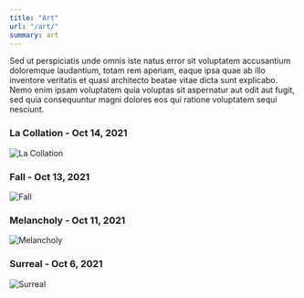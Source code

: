 ```yaml
---
title: "Art"
url: "/art/"
summary: art
---
```


Sed ut perspiciatis unde omnis iste natus error sit voluptatem accusantium doloremque laudantium, totam rem aperiam, eaque ipsa quae ab illo inventore veritatis et quasi architecto beatae vitae dicta sunt explicabo. Nemo enim ipsam voluptatem quia voluptas sit aspernatur aut odit aut fugit, sed quia consequuntur magni dolores eos qui ratione voluptatem sequi nesciunt. 

### La Collation - Oct 14, 2021
![La Collation](https://lh3.googleusercontent.com/pw/AM-JKLX1OI8bkT_6uOBylOdN5ahyoteohdBOaaFSPOJosCsRHWbcm_U5xTdfYJeDqpNzxl4YvnQM5dvyFG8NByWqDbwNUN6r4VvPaAVruZwIk01zDnmWMFsvGoV0dD8GRnt2hW6A-hpgml3DUdEdFzaxnhp9=w1266-h1149-no?authuser=0)

### Fall - Oct 13, 2021
![Fall](https://lh3.googleusercontent.com/pw/AM-JKLVrVD_sGpraRWFOCKGQpllfNARlPejijzDOcSHt5ggN_jeFao5UFG4RprjyHgOj9zbXftniNo04cX0w3vrEOfzD-xRnPjiRZiIKc3Im_cE645_7PIcEIm3Ev5rY9EyB3UDcTqC7iuJny29HLCazTM32=w1163-h1548-no?authuser=0)

### Melancholy - Oct 11, 2021
![Melancholy](https://lh3.googleusercontent.com/pw/AM-JKLVdw_jprrq64_hqrl7cbqBZTK4RRX2Fg5-XLzFXhUB9JSoAB9DTZ-hJUMUBjeME1j2tPZ0OVPnBKycvxqMLXs99rJUanAZjAB-9WRTS0QYzdG7-M_M2vSikIz8CETD6AYWYHSAkwPB4xrwq5RGQ2Lro=w1166-h1592-no?authuser=0)

### Surreal - Oct 6, 2021
![Surreal](https://lh3.googleusercontent.com/pw/AM-JKLWqiq8CId7bG312npYF7yMQ-vk8NkzLHhVs2jC2EMFK9WWMtCh29ZH_G3w-aGqqq8HMbFHQXib7m504J_7iQXLaM9I0XQ3UNSnP-7Vrw5K2NF_FlWchbozBL03N6hbyahcugiqMb31vAdpH4_PAJcp2=w1200-h1592-no?authuser=0)



